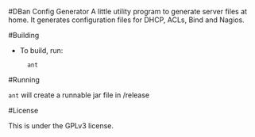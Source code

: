 #DBan Config Generator
A little utility program to generate server files at home.
It generates configuration files for DHCP, ACLs, Bind and Nagios.
	
#Building

* To build, run:

    	ant
      
#Running

<code>ant</code> will create a runnable jar file in /release
    
#License

This is under the GPLv3 license.
